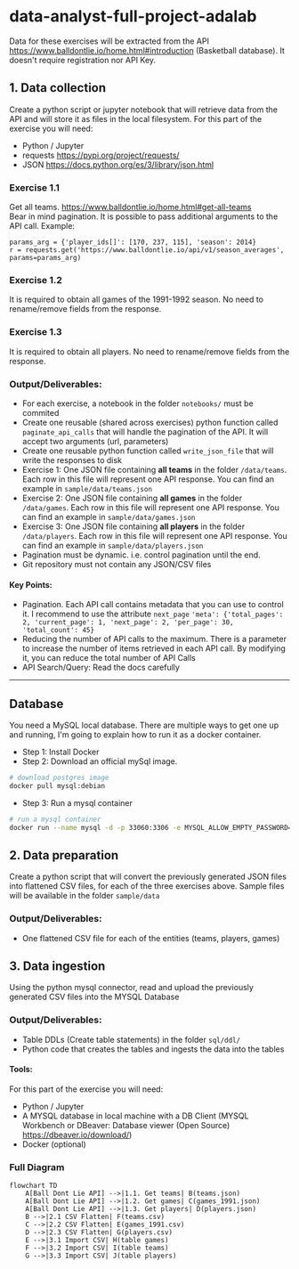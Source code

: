 # data-analyst-full-project-adalab

Data for these exercises will be extracted from the API https://www.balldontlie.io/home.html#introduction
(Basketball database). It doesn't require registration nor API Key.


## 1. Data collection 
Create a python script or jupyter notebook that will retrieve data from the API and will store it as files in the local filesystem.
For this part of the exercise you will need:
- Python / Jupyter
- requests https://pypi.org/project/requests/
- JSON https://docs.python.org/es/3/library/json.html

### Exercise 1.1
Get all teams. https://www.balldontlie.io/home.html#get-all-teams  
Bear in mind pagination. It is possible to pass additional arguments to the API call. Example:
```
params_arg = {'player_ids[]': [170, 237, 115], 'season': 2014}
r = requests.get('https://www.balldontlie.io/api/v1/season_averages', params=params_arg)
```

### Exercise 1.2
It is required to obtain all games of the 1991-1992 season. No need to rename/remove fields from the response.

### Exercise 1.3
It is required to obtain all players. No need to rename/remove fields from the response.

### Output/Deliverables:
- For each exercise, a notebook in the folder `notebooks/` must be commited
- Create one reusable (shared across exercises) python function called `paginate_api_calls` that will handle the pagination of the API. It will accept two arguments (url, parameters)
- Create one reusable python function called `write_json_file` that will write the responses to disk
- Exercise 1: One JSON file containing __all teams__ in the folder `/data/teams`. Each row in this file will represent one API response. You can find an example in `sample/data/teams.json`
- Exercise 2: One JSON file containing __all games__ in the folder `/data/games`. Each row in this file will represent one API response. You can find an example in `sample/data/games.json`
- Exercise 3: One JSON file containing __all players__ in the folder `/data/players`. Each row in this file will represent one API response. You can find an example in `sample/data/players.json`
- Pagination must be dynamic. i.e. control pagination until the end.
- Git repository must not contain any JSON/CSV files


#### Key Points:
- Pagination. Each API call contains metadata that you can use to control it. I recommend to use the attribute `next_page`
`'meta': {'total_pages': 2, 'current_page': 1, 'next_page': 2, 'per_page': 30, 'total_count': 45}`
- Reducing the number of API calls to the maximum. There is a parameter to increase the number of items retrieved in each API call. By modifying it, you can reduce the total number of API Calls
- API Search/Query: Read the docs carefully

--------

## Database
You need a MySQL local database. There are multiple ways to get one up and running, I'm going to explain how to run it as a docker container.
- Step 1: Install Docker
- Step 2: Download an official mySql image.
```sh
# download postgres image
docker pull mysql:debian
```
- Step 3: Run a mysql container
```sh
# run a mysql container
docker run --name mysql -d -p 33060:3306 -e MYSQL_ALLOW_EMPTY_PASSWORD=yes -d mysql:debian
```

## 2. Data preparation
Create a python script that will convert the previously generated JSON files into flattened CSV files, for each of the three exercises above.
Sample files will be available in the folder `sample/data`


### Output/Deliverables:
- One flattened CSV file for each of the entities (teams, players, games)


## 3. Data ingestion
Using the python mysql connector, read and upload the previously generated CSV files into the MYSQL Database

### Output/Deliverables:
- Table DDLs (Create table statements) in the folder `sql/ddl/`
- Python code that creates the tables and ingests the data into the tables

#### Tools:
For this part of the exercise you will need:
- Python / Jupyter
- A MYSQL database in local machine with a DB Client (MYSQL Workbench or DBeaver: Database viewer (Open Source) https://dbeaver.io/download/)
- Docker (optional)

####


### Full Diagram
```mermaid
flowchart TD
    A[Ball Dont Lie API] -->|1.1. Get teams| B(teams.json)
    A[Ball Dont Lie API] -->|1.2. Get games| C(games_1991.json)
    A[Ball Dont Lie API] -->|1.3. Get players| D(players.json)
    B -->|2.1 CSV Flatten| F(teams.csv)
    C -->|2.2 CSV Flatten| E(games_1991.csv)
    D -->|2.3 CSV Flatten| G(players.csv)
    E -->|3.1 Import CSV| H(table games)
    F -->|3.2 Import CSV| I(table teams)
    G -->|3.3 Import CSV| J(table players)
```